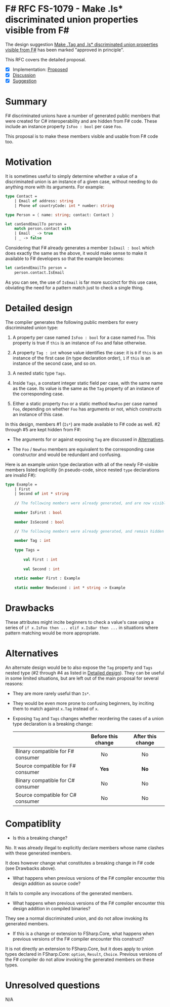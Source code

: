 # F# RFC FS-1079 - Make .Is* discriminated union properties visible from F# #

The design suggestion [Make .Tag and .Is* discriminated union properties visible from F#](https://github.com/fsharp/fslang-suggestions/issues/222) has been marked "approved in principle".

This RFC covers the detailed proposal.

- [x] Implementation: [Proposed](https://github.com/dotnet/fsharp/pull/11394)
- [x] [Discussion](https://github.com/fsharp/fslang-design/discussions/517)
- [x] [Suggestion](https://github.com/fsharp/fslang-suggestions/issues/222)

# Summary

F# discriminated unions have a number of generated public members that were created for C# interoperability and are hidden from F# code. These include an instance property `IsFoo : bool` per case `Foo`.

This proposal is to make these members visible and usable from F# code too.

# Motivation

It is sometimes useful to simply determine whether a value of a discriminated union is an instance of a given case, without needing to do anything more with its arguments. For example:

```fsharp
type Contact =
    | Email of address: string
    | Phone of countryCode: int * number: string

type Person = { name: string; contact: Contact }

let canSendEmailTo person =
    match person.contact with
    | Email _ -> true
    | _ -> false
```

Considering that F# already generates a member `IsEmail : bool` which does exactly the same as the above, it would make sense to make it available to F# developers so that the example becomes:

```fsharp
let canSendEmailTo person =
    person.contact.IsEmail
```
As you can see, the use of `IsEmail` is far more succinct for this use case, obviating the need for a pattern match just to check a single thing.

# Detailed design

The compiler generates the following public members for every discriminated union type:

1. A property per case named `IsFoo : bool` for a case named `Foo`. This property is true if `this` is an instance of `Foo` and false otherwise.

2. A property `Tag : int` whose value identifies the case: it is `0` if `this` is an instance of the first case (in type declaration order), `1` if `this` is an instance of the second case, and so on.

3. A nested static type `Tags`.

4. Inside `Tags`, a constant integer static field per case, with the same name as the case. Its value is the same as the `Tag` property of an instance of the corresponding case.

5. Either a static property `Foo` or a static method `NewFoo` per case named `Foo`, depending on whether `Foo` has arguments or not, which constructs an instance of this case.

In this design, members #1 (`Is*`) are made available to F# code as well. #2 through #5 are kept hidden from F#:

* The arguments for or against exposing `Tag` are discussed in [Alternatives](#alternatives).

* The `Foo` / `NewFoo` members are equivalent to the corresponding case constructor and would be redundant and confusing.

Here is an example union type declaration with all of the newly F#-visible members listed explicitly (in pseudo-code, since nested `type` declarations are invalid F#):

```fsharp
type Example =
    | First
    | Second of int * string
    
    // The following members were already generated, and are now visible to F#:
    
    member IsFirst : bool
    
    member IsSecond : bool

    // The following members were already generated, and remain hidden from F#:
    
    member Tag : int
    
    type Tags =
    
        val First : int
        
        val Second : int
    
    static member First : Example
    
    static member NewSecond : int * string -> Example
```

# Drawbacks

These attributes might incite beginners to check a value's case using a series of `if x.IsFoo then ... elif x.IsBar then ...` in situations where pattern matching would be more appropriate.

# Alternatives

An alternate design would be to also expose the `Tag` property and `Tags` nested type (#2 through #4 as listed in [Detailed design](#detailed-design)). They can be useful in some limited situations, but are left out of the main proposal for several reasons:

* They are more rarely useful than `Is*`.

* They would be even more prone to confusing beginners, by inciting them to match against `x.Tag` instead of `x`.

* Exposing `Tag` and `Tags` changes whether reordering the cases of a union type declaration is a breaking change:

    |                                     | Before this change   | After this change   |
    | :---------------------------------- | :------------------: | :-----------------: |
    | Binary compatible for F# consumer   | No                   | No                  |
    | Source compatible for F# consumer   | **Yes**              | **No**              |
    | Binary compatible for C# consumer   | No                   | No                  |
    | Source compatible for C# consumer   | No                   | No                  |

# Compatiblity

* Is this a breaking change?

No. It was already illegal to explicitly declare members whose name clashes with these generated members.

It does however change what constitutes a breaking change in F# code (see Drawbacks above).

* What happens when previous versions of the F# compiler encounter this design addition as source code?

It fails to compile any invocations of the generated members.

* What happens when previous versions of the F# compiler encounter this design addition in compiled binaries?

They see a normal discriminated union, and do not allow invoking its generated members.

* If this is a change or extension to FSharp.Core, what happens when previous versions of the F# compiler encounter this construct?

It is not directly an extension to FSharp.Core, but it does apply to union types declared in FSharp.Core: `option`, `Result`, `Choice`. Previous versions of the F# compiler do not allow invoking the generated members on these types.

# Unresolved questions

N/A
